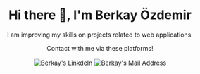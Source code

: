 <h1 align='center'> Hi there 👋, I'm Berkay Özdemir</h1>

<p align='center'>
I am improving my skills on projects related to web applications.
</p>

<p align='center'>
  Contact with me via these platforms!
  </p>
  <p align='center'>
  <a  href="https://www.linkedin.com/in/berkay-özdemir/" target="_blank" rel="nofollow"><img align='center' alt="Berkay's LinkdeIn" src="https://img.shields.io/badge/LinkedIn-0077B5?style=for-the-badge&logo=linkedin&logoColor=white" /></a>
  <a  href="mailto:brkyzdmr@gmail.com" target="_blank" rel="nofollow"><img align='center' alt="Berkay's Mail Address" src="https://img.shields.io/badge/Gmail-D14836?style=for-the-badge&logo=gmail&logoColor=white" /></a>
    </p>



